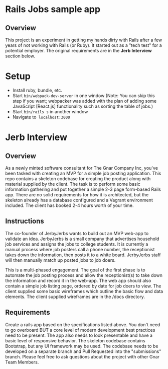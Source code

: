 # Rails Jobs sample app

## Overview

This project is an experiment in getting my hands dirty with Rails after a few years of not working with Rails (or Ruby). It started out as a "tech test" for a potential employer. The original requirements are in the **Jerb Interview** section below.

# Setup

- Install ruby, bundle, etc.
- Start `bin/webpack-dev-server` in one window (Note: You can skip this step if you want; webpacker was added with the plan of adding some JavaScript [React.js] functionality such as sorting the table of jobs.)
- Start `bin/rails s` in another window
- Navigate to` localhost:3000`


# Jerb Interview

## Overview
As a newly minted software consultant for The Gnar Company Inc, you've been tasked with creating an MVP for a simple job posting application. This repo contains a skeleton codebase for creating the product along with material supplied by the client. The task is to perform some basic information gathering and put together a  simple 2-3 page form-based Rails app. There are no solid requirements for how it is architected, but the skeleton already has a database configured and a Vagrant environment included. The client has booked 2-4 hours worth of your time.

## Instructions
The co-founder of JerbyJerbs wants to build out an MVP web-app to validate an idea. JerbyJerbs is a small company that advertises household job services and assigns the jobs to college students. It is currently a manual process where job posters call a phone number, the receptionist takes down the information, then posts it to a white board. JerbyJerbs staff will then manually match up posted jobs to job doers.

This is a multi-phased engagement. The goal of the first phase is to automate the job posting process and allow the receptionist(s) to take down the information and record it in the web-app. The web app should also contain a simple job listing page, ordered by date for job doers to view. The client supplied some basic wireframes which outline the basic flow and data elements. The client supplied wireframes are in the /docs directory.

## Requirements
Create a rails app based on the specifications listed above. You don't need to go overboard BUT a core level of modern development best practices need to be present. The app also needs to look presentable and have a basic level of responsive behavior. The skeleton codebase contains Bootstrap, but any UI framework may be used. The codebase needs to be developed on a separate branch and Pull Requested into the "submissions" branch. Please feel free to ask questions about the project with other Gnar Team Members.
